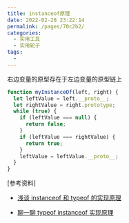```yaml
---
title: instanceof原理
date: 2022-02-28 23:22:14
permalink: /pages/70c2b2/
categories:
  - 实用工具
  - 实用轮子
tags:
  -
---
```


右边变量的原型存在于左边变量的原型链上

```js
function myInstanceOf(left, right) {
  let leftValue = left.__proto__;
  let rightValue = right.prototype;
  while (true) {
    if (leftValue === null) {
      return false;
    }
    if (leftValue === rightValue) {
      return true;
    }
    leftValue = leftValue.__proto__;
  }
}
```

[参考资料]

- [浅谈 instanceof 和 typeof 的实现原理](https://juejin.cn/post/6844903613584654344)

- [聊一聊 typeof instanceof 实现原理](https://juejin.cn/post/6844904199700873223)
